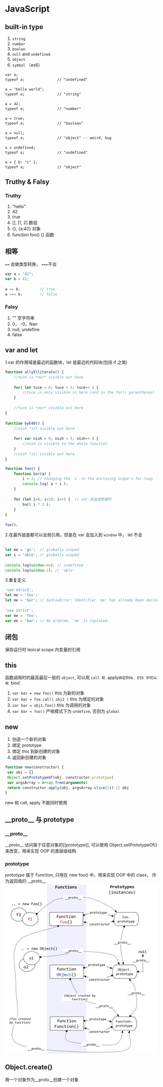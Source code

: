 # JavaScript

## built-in type
1. `string`
2. `number`
3. `boolen`
4. `null` and `undefined`
5. `object`
6. `symbol` （es6）

```
var a;
typeof a;               // "undefined"

a = "hello world";
typeof a;               // "string"

a = 42;
typeof a;               // "number"

a = true;
typeof a;               // "boolean"

a = null;
typeof a;               // "object" -- weird, bug

a = undefined;
typeof a;               // "undefined"

a = { b: "c" };
typeof a;               // "object"
```

## Truthy & Falsy
### Truthy
1. "hello"
2. 42
3. true
4. [], [1, 2]  数组
5. {}, {a:42}  对象
6. function foo() {}  函数

## 相等
`==` 会做类型转换， `===`不会 

```js
var a = "42";
var b = 42;

a == b;         // true
a === b;        // false
```

### Falsy
1. "" 空字符串
2. 0， -0，Nan
3. null, undefine
4. false

## var and let
1.var 的作用域是最近的函数块，let 是最近的代码块(包括 if 之类)

```js
function allyIlliterate() {
    //tuce is *not* visible out here

    for( let tuce = 0; tuce < 5; tuce++ ) {
        //tuce is only visible in here (and in the for() parentheses)
    }

    //tuce is *not* visible out here
}

function byE40() {
    //nish *is* visible out here

    for( var nish = 0; nish < 5; nish++ ) {
        //nish is visible to the whole function
    }
    //nish *is* visible out here
}
```

```js
function foo() {
    function bar(a) {
        i = 3; // changing the `i` in the enclosing scope's for-loop
        console.log( a + i );
    }

    for (let i=0; i<10; i++) {  // var 会造成死循环
        bar( i * 2 );
    }
}

foo();
```
2.在最外层是都可以全局引用，但是在 var 会加入到 `window` 中， let 不会

```js

let me = 'go';  // globally scoped
var i = 'able'; // globally scoped

console.log(window.me); // undefined
console.log(window.i); // 'able'
```
3.重复定义
```js
'use strict';
let me = 'foo';
let me = 'bar'; // SyntaxError: Identifier 'me' has already been declared

'use strict';
var me = 'foo';
var me = 'bar'; // No problem, `me` is replaced.
```

## 闭包
保存运行时 lexical scope 内变量的引用

## this
函数调用时的最高最后一层的 `object`, 可以用 `call 和 `apply` 绑定 `this`. ES5 中可以用 `bind`
1. `var bar = new foo()` this 为新的对象
2. `var bar = foo.call( obj2 )` this 为绑定的对象
3. `var bar = obj1.foo()` this 为调用的对象
4. `var bar = foo()` 严格模式下为 `undefine`, 否则为 `global`

## new
1. 创造一个新的对象
2. 绑定 prototype
3. 绑定 this 到新创建的对象
4. 返回新创建的对象


```Javascript
function new(constructor) {
 var obj = {}
 Object.setPrototypeOf(obj, constructor.prototype)
 var argsArray = Array.from(arguments)
 return constructor.apply(obj, argsArray.slice(1)) || obj
}
```

new 和 call, apply 不能同时使用

## \_\_proto\_\_ 与 prototype
### \_\_proto\_\_
\_\_proto\_\_ 访问属于任意对象的[[prototype]], 可以使用 Object.setPrototypeOf() 来改变，用来实现 OOP 的类层级结构
### prototype
prototype 属于 Function, 只用在 new foo() 中，用来实现 OOP 中的 class， 作为返回值的 \_\_proto\_\_
![](/assets/21B10292-38FD-479E-AF9E-CB870B865974.png)

## Object.create()
用一个对象作为\_\_proto\_\_创建一个对象